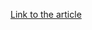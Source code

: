 [Link to the article](https://trendmicro.com/vinfo/us/security/news/cybercrime-and-digital-threats/ransomware-recap-january-14-29-2017)
